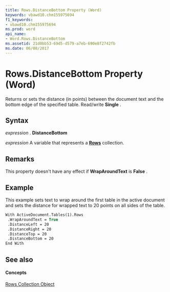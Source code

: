 ```yaml
---
title: Rows.DistanceBottom Property (Word)
keywords: vbawd10.chm155975694
f1_keywords:
- vbawd10.chm155975694
ms.prod: word
api_name:
- Word.Rows.DistanceBottom
ms.assetid: 21d0bb53-69d5-d579-a7eb-690e8f2742fb
ms.date: 06/08/2017
---
```



# Rows.DistanceBottom Property (Word)

Returns or sets the distance (in points) between the document text and the bottom edge of the specified table. Read/write **Single** .


## Syntax

 _expression_ . **DistanceBottom**

 _expression_ A variable that represents a **[Rows](rows-object-word.md)** collection.


## Remarks

This property doesn't have any effect if **WrapAroundText** is **False** .


## Example

This example sets text to wrap around the first table in the active document and sets the distance for wrapped text to 20 points on all sides of the table.


```vb
With ActiveDocument.Tables(1).Rows 
 .WrapAroundText = True 
 .DistanceLeft = 20 
 .DistanceRight = 20 
 .DistanceTop = 20 
 .DistanceBottom = 20 
End With
```


## See also


#### Concepts


[Rows Collection Object](rows-object-word.md)

